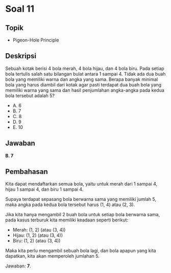 # Soal 11

## Topik

* Pigeon-Hole Principle

## Deskripsi

Sebuah kotak berisi 4 bola merah, 4 bola hijau, dan 4 bola biru. Pada setiap bola tertulis salah satu bilangan bulat antara 1 sampai 4. Tidak ada dua buah bola yang memiliki warna dan angka yang sama. Berapa banyak minimal bola yang harus diambil dari kotak agar pasti terdapat dua buah bola yang memiliki warna yang sama dan hasil penjumlahan angka-angka pada kedua bola tersebut adalah 5?

* A. 6
* B. 7
* C. 8
* D. 9
* E. 10

## Jawaban

**B. 7**

## Pembahasan

Kita dapat mendaftarkan semua bola, yaitu untuk merah dari 1 sampai 4, hijau 1 sampai 4, dan biru 1 sampai 4.

Supaya terdapat sepasang bola berwarna sama yang memiliki jumlah 5, maka angka pada kedua bola tersebut harus (1, 4) atau (2, 3).

Jika kita hanya mengambil 2 buah bola untuk setiap bola berwarna sama, pada kasus terburuk kita memiliki keadaan seperti berikut:
- Merah: (1, 2) (atau (3, 4))
- Hijau: (1, 2) (atau (3, 4))
- Biru: (1, 2) (atau (3, 4))

Maka kita perlu mengambil sebuah bola lagi, dan bola apapun yang kita dapatkan, kita akan memperoleh jumlahan 5.

Jawaban: **7**.
